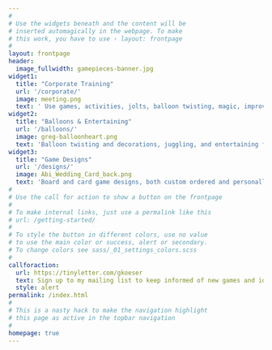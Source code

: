 ```yaml
---
#
# Use the widgets beneath and the content will be
# inserted automagically in the webpage. To make
# this work, you have to use › layout: frontpage
#
layout: frontpage
header:
  image_fullwidth: gamepieces-banner.jpg
widget1:
  title: "Corporate Training"
  url: '/corporate/'
  image: meeting.png
  text: ' Use games, activities, jolts, balloon twisting, magic, improv theater and more to make learning stick. Activity-based training with a facilitated debrief.'
widget2:
  title: "Balloons & Entertaining"
  url: '/balloons/'
  image: greg-balloonheart.png
  text: 'Balloon twisting and decorations, juggling, and entertaining for corporate events, birthday parties, wedding receptions.'
widget3:
  title: "Game Designs"
  url: '/designs/'
  image: Abi_Wedding_Card_back.png
  text: 'Board and card game designs, both custom ordered and personally developed.'
#
# Use the call for action to show a button on the frontpage
#
# To make internal links, just use a permalink like this
# url: /getting-started/
#
# To style the button in different colors, use no value
# to use the main color or success, alert or secondary.
# To change colors see sass/_01_settings_colors.scss
#
callforaction:
  url: https://tinyletter.com/gkoeser
  text: Sign up to my mailing list to keep informed of new games and ideas ›
  style: alert
permalink: /index.html
#
# This is a nasty hack to make the navigation highlight
# this page as active in the topbar navigation
#
homepage: true
---
```



